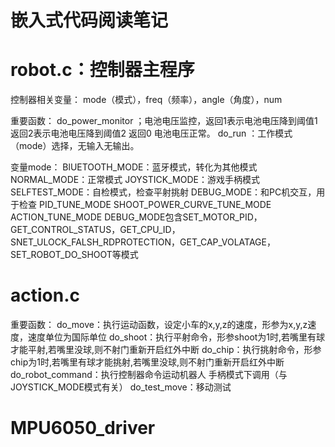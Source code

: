 # 嵌入式代码阅读笔记

# robot.c：控制器主程序
控制器相关变量：
  mode（模式），freq（频率），angle（角度），num

重要函数：
do_power_monitor ；电池电压监控，返回1表示电池电压降到阈值1 返回2表示电池电压降到阈值2 返回0 电池电压正常。
do_run ：工作模式（mode）选择，无输入无输出。

变量mode：
BlUETOOTH_MODE：蓝牙模式，转化为其他模式  NORMAL_MODE：正常模式 JOYSTICK_MODE：游戏手柄模式 
SELFTEST_MODE：自检模式，检查平射挑射   DEBUG_MODE：和PC机交互，用于检查  PID_TUNE_MODE
SHOOT_POWER_CURVE_TUNE_MODE    ACTION_TUNE_MODE
  DEBUG_MODE包含SET_MOTOR_PID，GET_CONTROL_STATUS，GET_CPU_ID，SNET_ULOCK_FALSH_RDPROTECTION，GET_CAP_VOLATAGE，SET_ROBOT_DO_SHOOT等模式

# action.c
重要函数：
do_move：执行运动函数，设定小车的x,y,z的速度，形参为x,y,z速度，速度单位为国际单位
do_shoot：执行平射命令，形参shoot为1时,若嘴里有球才能平射,若嘴里没球,则不射门重新开启红外中断
do_chip：执行挑射命令，形参chip为1时,若嘴里有球才能挑射,若嘴里没球,则不射门重新开启红外中断
do_robot_command：执行控制器命令运动机器人 手柄模式下调用（与JOYSTICK_MODE模式有关）
do_test_move：移动测试

# MPU6050_driver

